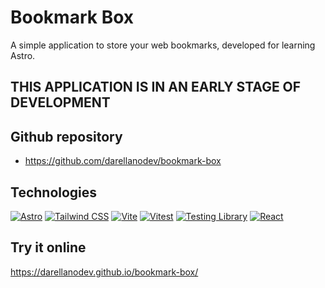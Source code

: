 # Bookmark Box

A simple application to store your web bookmarks, developed for learning Astro.

## THIS APPLICATION IS IN AN EARLY STAGE OF DEVELOPMENT

## Github repository

- <https://github.com/darellanodev/bookmark-box>

## Technologies

[![Astro](https://img.shields.io/badge/Astro-1A1A1A?style=flat&logo=astro&logoColor=F5BC51)](https://astro.build)
[![Tailwind CSS](https://img.shields.io/badge/Tailwind_CSS-06B6D4?style=flat&logo=tailwindcss&logoColor=white)](https://tailwindcss.com)
[![Vite](https://img.shields.io/badge/Vite-646CFF?style=flat&logo=vite&logoColor=white)](https://vitejs.dev)
[![Vitest](https://img.shields.io/badge/Vitest-6E78FF?style=flat&logo=vitest&logoColor=white)](https://vitest.dev)
[![Testing Library](https://img.shields.io/badge/Testing_Library-E33332?style=flat&logo=testing-library&logoColor=white)](https://testing-library.com)
[![React](https://img.shields.io/badge/React-20232A?style=flat&logo=react&logoColor=61DAFB)](https://react.dev)

## Try it online

<https://darellanodev.github.io/bookmark-box/>
